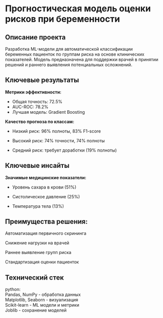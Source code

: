 # Прогностическая модель оценки рисков при беременности

## Описание проекта
Разработка ML-модели для автоматической классификации беременных пациенток по группам риска на основе клинических показателей. Модель предназначена для поддержки врачей в принятии решений и раннего выявления потенциальных осложнений.

## Ключевые результаты

**Метрики эффективности:**
- Общая точность: 72.5%
- AUC-ROC: 78.2%
- Лучшая модель: Gradient Boosting

**Качество прогноза по классам:**
- Низкий риск: 96% полноты, 83% F1-score

- Высокий риск: 74% точности, 74% полноты

- Средний риск: требует доработки (19% полноты)

## Ключевые инсайты
**Значимые медицинские показатели:**
- Уровень сахара в крови (51%)

- Систолическое давление (25%)

- Температура тела (13%)

## Преимущества решения:
Автоматизация первичного скрининга

Снижение нагрузки на врачей

Раннее выявление групп риска

Стандартизация оценки пациенток

## Технический стек
python:  
Pandas, NumPy - обработка данных  
Matplotlib, Seaborn - визуализация  
Scikit-learn - ML модели и метрики  
Joblib - сохранение моделей
